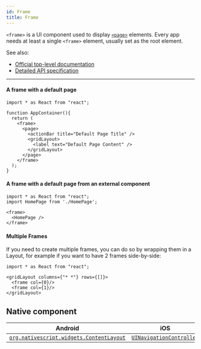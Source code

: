 ```yaml
---
id: Frame
title: Frame
---
```

<!-- contributors: [shirakaba, rigor789, PieterHartzer] -->

`<frame>` is a UI component used to display [`<page>`](/en/docs/elements/components/page) elements. Every app needs at least a single `<frame>`  element, usually set as the root element.

See also:

* [Official top-level documentation](https://docs.nativescript.org/ui/components/frame)
* [Detailed API specification](https://docs.nativescript.org/api-reference/classes/_ui_frame_.frame)

---

#### A frame with a default page

```tsx
import * as React from "react";

function AppContainer(){
  return (
    <frame>
      <page>
        <actionBar title="Default Page Title" />
        <gridLayout>
          <label text="Default Page Content" />
        </gridLayout>
      </page>
    </frame>
  );
}
```

#### A frame with a default page from an external component

```tsx
import * as React from "react";
import HomePage from './HomePage';

<frame>
  <HomePage />
</frame>
```

#### Multiple Frames

If you need to create multiple frames, you can do so by wrapping them in a Layout, for example if you want to have 2 frames side-by-side:

```tsx
import * as React from "react";

<gridLayout columns={"* *"} rows={[]}>
  <frame col={0}/>
  <frame col={1}/>
</gridLayout>
```

## Native component

| Android | iOS |
|---------|-----|
| [`org.nativescript.widgets.ContentLayout`](https://github.com/NativeScript/tns-core-modules-widgets/blob/master/android/widgets/src/main/java/org/nativescript/widgets/ContentLayout.java) | [`UINavigationController`](https://developer.apple.com/documentation/uikit/uinavigationcontroller)
